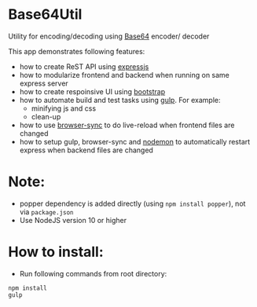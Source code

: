 # Base64Util
Utility for encoding/decoding using [Base64](https://en.wikipedia.org/wiki/Base64) encoder/ decoder

This app demonstrates following features:
- how to create ReST API using [expressjs](https://expressjs.com/)
- how to modularize frontend and backend when running on same express server
- how to create respoinsive UI using [bootstrap](https://getbootstrap.com/)
- how to automate build and test tasks using [gulp](https://gulpjs.com/). For example:
    - minifying js and css
    - clean-up
- how to use [browser-sync](https://www.browsersync.io/) to do live-reload when frontend files are changed
- how to setup gulp, browser-sync and [nodemon](https://www.npmjs.com/package/nodemon) to automatically restart express when backend files are changed


# Note:
- popper dependency is added directly (using ```npm install popper```), not via ```package.json```
- Use NodeJS version 10 or higher

# How to install:
- Run following commands from root directory:
```
npm install
gulp
```
